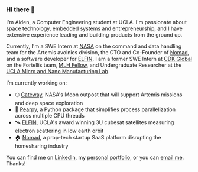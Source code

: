 ### Hi there 👋

<!--
**aidenszeto/aidenszeto** is a ✨ _special_ ✨ repository because its `README.md` (this file) appears on your GitHub profile.

Here are some ideas to get you started:

- 🔭 I’m currently working on ...
- 🌱 I’m currently learning ...
- 👯 I’m looking to collaborate on ...
- 🤔 I’m looking for help with ...
- 💬 Ask me about ...
- 📫 How to reach me: ...
- 😄 Pronouns: ...
- ⚡ Fun fact: ...
-->

I'm Aiden, a Computer Engineering student at UCLA. I'm passionate about space technology, embedded systems and entrepreneurship, and I have extensive experience leading and building products from the ground up. 

Currently, I'm a SWE Intern at [NASA](https://www.nasa.gov/) on the command and data handling team for the Artemis avoinics division, the CTO and Co-Founder of [Nomad](https://visitnomad.com/), and a software developer for [ELFIN](https://elfin.igpp.ucla.edu/). I am a former SWE Intern at [CDK Global](https://www.cdkglobal.com/us) on the Fortellis team, [MLH Fellow](https://fellowship.mlh.io/), and Undergraduate Researcher at the [UCLA Micro and Nano Manufacturing Lab](https://www.cjkimlab.ucla.edu/).
  
I’m currently working on:  
- 🌕 [Gateway](https://www.nasa.gov/gateway), NASA's Moon outpost that will support Artemis missions and deep space exploration
- 🍐 [Pearpy](https://pypi.org/project/pearpy/), a Python package that simplifies process parallelization across multiple CPU threads
- 🛰️ [ELFIN](https://elfin.igpp.ucla.edu/), UCLA's award winning 3U cubesat satellites measuring electron scattering in low earth orbit 
- 🏠 [Nomad](https://visitnomad.com/), a prop-tech startup SaaS platform disrupting the homesharing industry  

You can find me on [LinkedIn](https://www.linkedin.com/in/aidenszeto/), my [personal portfolio](https://aidenszeto.me/), or you can [email me](mailto:aidenszeto@g.ucla.edu). Thanks! 

